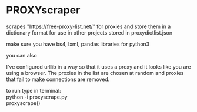 # PROXYscraper
scrapes  "https://free-proxy-list.net/" for proxies and store them in a dictionary format for use in other projects
stored in proxydictlist.json

make sure you have bs4, lxml, pandas libraries for python3 

you can also 

I've configured urllib in a way so that it uses a proxy and it looks like you are using a browser.
The proxies in the list are chosen at random and proxies that fail to make connections are removed. 

to run type in terminal:\
python -i proxyscrape.py\
proxyscrape()
